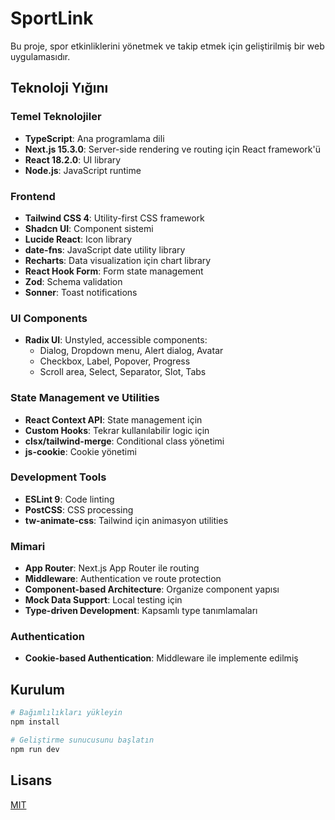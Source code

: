 # SportLink

Bu proje, spor etkinliklerini yönetmek ve takip etmek için geliştirilmiş bir web uygulamasıdır.

## Teknoloji Yığını

### Temel Teknolojiler

- **TypeScript**: Ana programlama dili
- **Next.js 15.3.0**: Server-side rendering ve routing için React framework'ü
- **React 18.2.0**: UI library
- **Node.js**: JavaScript runtime

### Frontend

- **Tailwind CSS 4**: Utility-first CSS framework
- **Shadcn UI**: Component sistemi
- **Lucide React**: Icon library
- **date-fns**: JavaScript date utility library
- **Recharts**: Data visualization için chart library
- **React Hook Form**: Form state management
- **Zod**: Schema validation
- **Sonner**: Toast notifications

### UI Components

- **Radix UI**: Unstyled, accessible components:
  - Dialog, Dropdown menu, Alert dialog, Avatar
  - Checkbox, Label, Popover, Progress
  - Scroll area, Select, Separator, Slot, Tabs

### State Management ve Utilities

- **React Context API**: State management için
- **Custom Hooks**: Tekrar kullanılabilir logic için
- **clsx/tailwind-merge**: Conditional class yönetimi
- **js-cookie**: Cookie yönetimi

### Development Tools

- **ESLint 9**: Code linting
- **PostCSS**: CSS processing
- **tw-animate-css**: Tailwind için animasyon utilities

### Mimari

- **App Router**: Next.js App Router ile routing
- **Middleware**: Authentication ve route protection
- **Component-based Architecture**: Organize component yapısı
- **Mock Data Support**: Local testing için
- **Type-driven Development**: Kapsamlı type tanımlamaları

### Authentication

- **Cookie-based Authentication**: Middleware ile implemente edilmiş

## Kurulum

```bash
# Bağımlılıkları yükleyin
npm install

# Geliştirme sunucusunu başlatın
npm run dev
```

## Lisans

[MIT](https://choosealicense.com/licenses/mit/)
